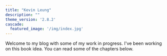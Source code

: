 ```yaml
---
title: "Kevin Leung"
description: ""
theme_version: '2.8.2'
cascade:
  featured_image: '/img/index.jpg'
---
```

Welcome to my blog with some of my work in progress. I've been working on this book idea. You can read some of the chapters below.
